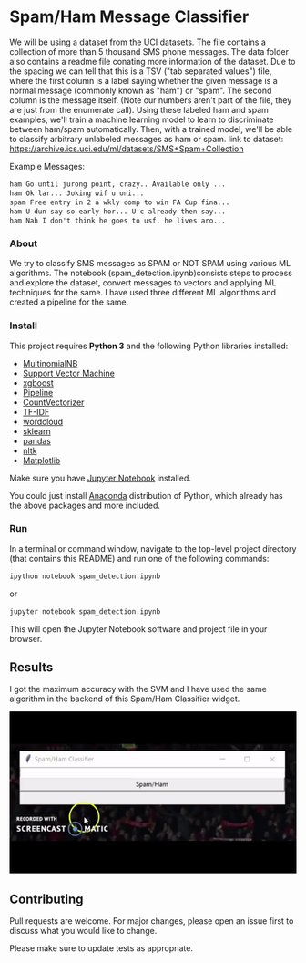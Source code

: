 # Spam/Ham Message Classifier

We will be using a dataset from the UCI datasets. The file contains a collection of more than 5 thousand SMS phone messages. The data folder also contains a readme file conating more information of the dataset. Due to the spacing we can tell that this is a TSV ("tab separated values") file, where the first column is a label saying whether the given message is a normal message (commonly known as "ham") or "spam". The second column is the message itself. (Note our numbers aren't part of the file, they are just from the enumerate call).  Using these labeled ham and spam examples, we'll train a machine learning model to learn to discriminate between ham/spam automatically. Then, with a trained model, we'll be able to classify arbitrary unlabeled messages as ham or spam.  link to dataset: https://archive.ics.uci.edu/ml/datasets/SMS+Spam+Collection

Example Messages:

```
ham	Go until jurong point, crazy.. Available only ...
ham	Ok lar... Joking wif u oni...
spam Free entry in 2 a wkly comp to win FA Cup fina...
ham	U dun say so early hor... U c already then say...
ham	Nah I don't think he goes to usf, he lives aro...

```

### About

We try to classify SMS messages as SPAM or NOT SPAM using various ML algorithms. The notebook (spam_detection.ipynb)consists steps to process and explore the dataset, convert messages to vectors and applying ML techniques for the same. I have used three different ML algorithms and created a pipeline for the same.

### Install

This project requires **Python 3** and the following Python libraries installed:

- [MultinomialNB](https://scikit-learn.org/stable/modules/generated/sklearn.naive_bayes.MultinomialNB.html)
- [Support Vector Machine](https://scikit-learn.org/stable/modules/svm.html)
- [xgboost](xgboost.readthedocs.io/en/latest/build.html)
- [Pipeline](https://scikit-learn.org/stable/modules/generated/sklearn.pipeline.Pipeline.html)
- [CountVectorizer](https://scikit-learn.org/stable/modules/generated/sklearn.feature_extraction.text.CountVectorizer.html)
- [TF-IDF](https://scikit-learn.org/stable/modules/generated/sklearn.feature_extraction.text.TfidfTransformer.html)
- [wordcloud](https://github.com/amueller/word_cloud)
- [sklearn](scikit-learn.org/)
- [pandas](https://pandas.org/)
- [nltk](https://nltk.org/)
- [Matplotlib](https://matplotlib.org/)

Make sure you have [Jupyter Notebook](http://ipython.org/notebook.html) installed.

You could just install [Anaconda](http://continuum.io/downloads) distribution of Python, which already has the above packages and more included. 


### Run

In a terminal or command window, navigate to the top-level project directory (that contains this README) and run one of the following commands:

```bash
ipython notebook spam_detection.ipynb
```  
or
```bash
jupyter notebook spam_detection.ipynb
```

This will open the Jupyter Notebook software and project file in your browser.

## Results 
I got the maximum accuracy with the SVM and I have used the same algorithm in the backend of this Spam/Ham Classifier widget.

![Spam/Ham Classifier](Demo/demo.gif)

## Contributing
Pull requests are welcome. For major changes, please open an issue first to discuss what you would like to change.

Please make sure to update tests as appropriate.

